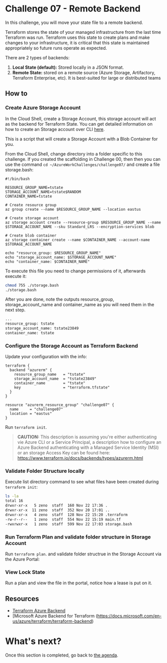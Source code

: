 # Challenge 07 - Remote Backend

In this challenge, you will move your state file to a remote backend.

Terraform stores the state of your managed infrastructure from the last time Terraform was run. Terraform uses this state to create plans and make changes to your infrastructure, it is critical that this state is maintained appropriately so future runs operate as expected.

There are 2 types of backends: 
1. **Local State (default):** Stored locally in a JSON format.
2. **Remote State:** stored on a remote source (Azure Storage, Artifactory, Terraform Enterprise, etc). It is best-suited for large or distributed teams

## How to

### Create Azure Storage Account

In the Cloud Shell, create a Storage Account, this storage account will act as the backend for Terraform State. You can get detailed information on how to create an Storage account over CLI [here](https://docs.microsoft.com/en-us/azure/terraform/terraform-backend).

This is a script that will create a Storage Account with a Blob Container for you.

From the Cloud Shell, change directory into a folder specific to this challenge. If you created the scaffolding in Challenge 00, then then you can use the command `cd ~/AzureWorkChallenges/challenge07/` and create a file storage.bash:

```az
#!/bin/bash

RESOURCE_GROUP_NAME=tstate
STORAGE_ACCOUNT_NAME=tstate$RANDOM
CONTAINER_NAME=tstate

# Create resource group
az group create --name $RESOURCE_GROUP_NAME --location eastus

# Create storage account
az storage account create --resource-group $RESOURCE_GROUP_NAME --name $STORAGE_ACCOUNT_NAME --sku Standard_LRS --encryption-services blob

# Create blob container
az storage container create --name $CONTAINER_NAME --account-name $STORAGE_ACCOUNT_NAME 

echo "resource_group: $RESOURCE_GROUP_NAME"
echo "storage_account_name: $STORAGE_ACCOUNT_NAME"
echo "container_name: $CONTAINER_NAME"
```

To execute this file you need to change permissions of it, afterwards execute it:
```sh
chmod 755 ./storage.bash
./storage.bash
```

After you are done, note the outputs resource_group, storage_account_name and container_name as you will need them in the next step.

```sh
...
resource_group: tstate
storage_account_name: tstate23849
container_name: tstate
```

### Configure the Storage Account as Terraform Backend

Update your configuration with the info:

```hcl
terraform {
  backend "azurerm" {
    resource_group_name   = "tstate"
    storage_account_name  = "tstate23849"
    container_name        = "tstate"
    key                   = "terraform.tfstate"
  }
}

resource "azurerm_resource_group" "challenge07" {
  name     = "challenge07"
  location = "eastus"
}
```

Run `terraform init`.

> **CAUTION:** This description is assuming you're either authenticating vie Azure CLI or a Service Principal, a description how to configure an Azure Backend authenticating with a Managed Service Identity (MSI) or an storage Access Key can be found here: https://www.terraform.io/docs/backends/types/azurerm.html

### Validate Folder Structure locally

Execute list directory command to see what files have been created during `terraform init`:
```sh
ls -la
total 16
drwxr-xr-x   5 zeno  staff  160 Nov 22 17:36 .
drwxr-xr-x  11 zeno  staff  352 Nov 20 17:01 ..
drwxr-xr-x   4 zeno  staff  128 Nov 22 15:20 .terraform
-rw-r--r--   1 zeno  staff  554 Nov 22 15:19 main.tf
-rwxrwxr-x   1 zeno  staff  599 Nov 22 17:03 storage.bash
```
### Run Terraform Plan and validate folder structure in Storage Account

Run `terraform plan`. and validate folder structrue in the Storage Account via the Azure Portal:




### View Lock State

Run a plan and view the file in the portal, notice how a lease is put on it.


## Resources
- [Terraform Azure Backend](https://www.terraform.io/docs/backends/types/azurerm.html)
- [Microsoft Azure Backend for Terraform (https://docs.microsoft.com/en-us/azure/terraform/terraform-backend)

What's next?
==============

Once this section is completed, go back to [the agenda](../../README.md).
